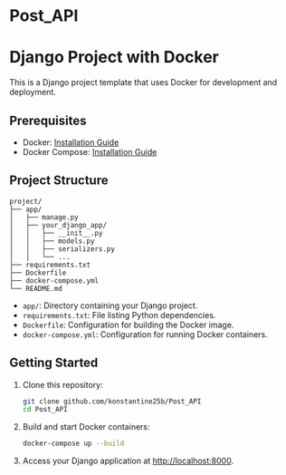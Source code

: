 # Post_API
# Django Project with Docker

This is a Django project template that uses Docker for development and deployment.

## Prerequisites

- Docker: [Installation Guide](https://docs.docker.com/get-docker/)
- Docker Compose: [Installation Guide](https://docs.docker.com/compose/install/)

## Project Structure

```
project/
├── app/
│   ├── manage.py
│   ├── your_django_app/
│   │   ├── __init__.py
│   │   ├── models.py
│   │   ├── serializers.py
│   │   └── ...
├── requirements.txt
├── Dockerfile
├── docker-compose.yml
└── README.md
```

- `app/`: Directory containing your Django project.
- `requirements.txt`: File listing Python dependencies.
- `Dockerfile`: Configuration for building the Docker image.
- `docker-compose.yml`: Configuration for running Docker containers.

## Getting Started

1. Clone this repository:

   ```bash
   git clone github.com/konstantine25b/Post_API
   cd Post_API
   ```

2. Build and start Docker containers:

   ```bash
   docker-compose up --build
   ```

3. Access your Django application at [http://localhost:8000](http://localhost:8000).
